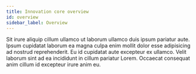 ```yaml
---
title: Innovation core overview
id: overview
sidebar_label: Overview
---
```


<!-- @part src="../parts/overview/h1-overview-description.md" -->

Sit irure aliquip cillum ullamco ut laborum ullamco duis ipsum pariatur aute. Ipsum cupidatat laborum ea magna culpa enim mollit dolor esse adipisicing ad nostrud reprehenderit. Eu id cupidatat aute excepteur ex ullamco. Velit laborum sint ad ea incididunt in cillum pariatur Lorem. Occaecat consequat anim cillum id excepteur irure anim eu.
<!-- @/part -->

<!-- @part src="../parts/overview/h1-overview-body.md" -->
<!-- Your content goes here, replacing this comment -->
<!-- @/part -->

